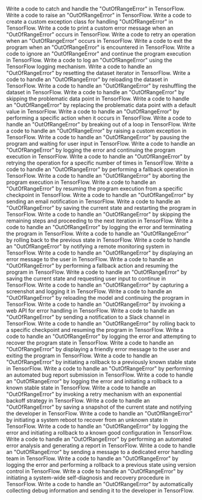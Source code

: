 Write a code to catch and handle the "OutOfRangeError" in TensorFlow.
Write a code to raise an "OutOfRangeError" in TensorFlow.
Write a code to create a custom exception class for handling "OutOfRangeError" in TensorFlow.
Write a code to print a custom error message when an "OutOfRangeError" occurs in TensorFlow.
Write a code to retry an operation when an "OutOfRangeError" occurs in TensorFlow.
Write a code to exit the program when an "OutOfRangeError" is encountered in TensorFlow.
Write a code to ignore an "OutOfRangeError" and continue the program execution in TensorFlow.
Write a code to log an "OutOfRangeError" using the TensorFlow logging mechanism.
Write a code to handle an "OutOfRangeError" by resetting the dataset iterator in TensorFlow.
Write a code to handle an "OutOfRangeError" by reloading the dataset in TensorFlow.
Write a code to handle an "OutOfRangeError" by reshuffling the dataset in TensorFlow.
Write a code to handle an "OutOfRangeError" by skipping the problematic data point in TensorFlow.
Write a code to handle an "OutOfRangeError" by replacing the problematic data point with a default value in TensorFlow.
Write a code to handle an "OutOfRangeError" by performing a specific action when it occurs in TensorFlow.
Write a code to handle an "OutOfRangeError" by breaking out of a loop in TensorFlow.
Write a code to handle an "OutOfRangeError" by raising a custom exception in TensorFlow.
Write a code to handle an "OutOfRangeError" by pausing the program and waiting for user input in TensorFlow.
Write a code to handle an "OutOfRangeError" by logging the error and continuing the program execution in TensorFlow.
Write a code to handle an "OutOfRangeError" by retrying the operation for a specific number of times in TensorFlow.
Write a code to handle an "OutOfRangeError" by performing a fallback operation in TensorFlow.
Write a code to handle an "OutOfRangeError" by aborting the program execution in TensorFlow.
Write a code to handle an "OutOfRangeError" by resuming the program execution from a specific checkpoint in TensorFlow.
Write a code to handle an "OutOfRangeError" by sending an email notification in TensorFlow.
Write a code to handle an "OutOfRangeError" by saving the current state and restarting the program in TensorFlow.
Write a code to handle an "OutOfRangeError" by skipping the remaining steps and proceeding to the next iteration in TensorFlow.
Write a code to handle an "OutOfRangeError" by logging the error and terminating the program in TensorFlow.
Write a code to handle an "OutOfRangeError" by rolling back to the previous state in TensorFlow.
Write a code to handle an "OutOfRangeError" by notifying a remote monitoring system in TensorFlow.
Write a code to handle an "OutOfRangeError" by displaying an error message to the user in TensorFlow.
Write a code to handle an "OutOfRangeError" by performing a fallback action and resuming the program in TensorFlow.
Write a code to handle an "OutOfRangeError" by saving the current state and requesting user input to continue in TensorFlow.
Write a code to handle an "OutOfRangeError" by capturing a screenshot and logging it in TensorFlow.
Write a code to handle an "OutOfRangeError" by reloading the model and continuing the program in TensorFlow.
Write a code to handle an "OutOfRangeError" by invoking a web API for error handling in TensorFlow.
Write a code to handle an "OutOfRangeError" by sending a notification to a Slack channel in TensorFlow.
Write a code to handle an "OutOfRangeError" by rolling back to a specific checkpoint and resuming the program in TensorFlow.
Write a code to handle an "OutOfRangeError" by logging the error and attempting to recover the program state in TensorFlow.
Write a code to handle an "OutOfRangeError" by displaying a friendly error message to the user and exiting the program in TensorFlow.
Write a code to handle an "OutOfRangeError" by initiating a rollback to a previously known stable state in TensorFlow.
Write a code to handle an "OutOfRangeError" by performing an automated bug report submission in TensorFlow.
Write a code to handle an "OutOfRangeError" by logging the error and initiating a rollback to a known stable state in TensorFlow.
Write a code to handle an "OutOfRangeError" by invoking a retry mechanism with an exponential backoff strategy in TensorFlow.
Write a code to handle an "OutOfRangeError" by saving a snapshot of the current state and notifying the developer in TensorFlow.
Write a code to handle an "OutOfRangeError" by initiating a system reboot to recover from an unknown state in TensorFlow.
Write a code to handle an "OutOfRangeError" by logging the error and initiating a rollback to a known good configuration in TensorFlow.
Write a code to handle an "OutOfRangeError" by performing an automated error analysis and generating a report in TensorFlow.
Write a code to handle an "OutOfRangeError" by sending a message to a dedicated error handling team in TensorFlow.
Write a code to handle an "OutOfRangeError" by logging the error and performing a rollback to a previous state using version control in TensorFlow.
Write a code to handle an "OutOfRangeError" by initiating a system-wide self-diagnosis and recovery procedure in TensorFlow.
Write a code to handle an "OutOfRangeError" by automatically collecting debug information and sending it to the developer in TensorFlow.